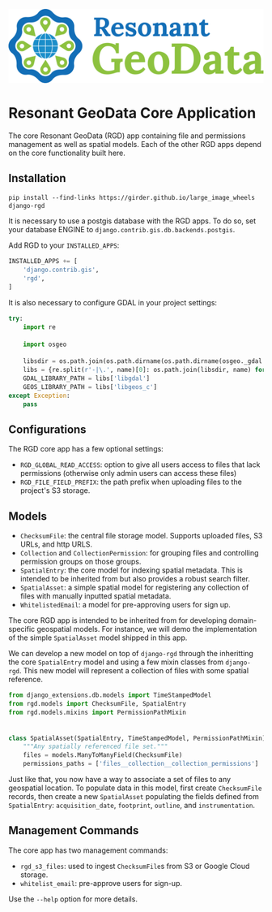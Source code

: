 [![logo](https://raw.githubusercontent.com/ResonantGeoData/ResonantGeoData/main/logos/RGD_Logo.png)](https://github.com/ResonantGeoData/ResonantGeoData/)

# Resonant GeoData Core Application

The core Resonant GeoData (RGD) app containing file and permissions management
as well as spatial models. Each of the other RGD apps depend on the core
functionality built here.


## Installation

```
pip install --find-links https://girder.github.io/large_image_wheels django-rgd
```

It is necessary to use a postgis database with the RGD apps. To do so, set your
database ENGINE to `django.contrib.gis.db.backends.postgis`.

Add RGD to your `INSTALLED_APPS`:

```py
INSTALLED_APPS += [
    'django.contrib.gis',
    'rgd',
]
```

It is also necessary to configure GDAL in your project settings:

```py
try:
    import re

    import osgeo

    libsdir = os.path.join(os.path.dirname(os.path.dirname(osgeo._gdal.__file__)), 'GDAL.libs')
    libs = {re.split(r'-|\.', name)[0]: os.path.join(libsdir, name) for name in os.listdir(libsdir)}
    GDAL_LIBRARY_PATH = libs['libgdal']
    GEOS_LIBRARY_PATH = libs['libgeos_c']
except Exception:
    pass
```

## Configurations

The RGD core app has a few optional settings:

- `RGD_GLOBAL_READ_ACCESS`: option to give all users access to files that lack permissions (otherwise only admin users can access these files)
- `RGD_FILE_FIELD_PREFIX`: the path prefix when uploading files to the project's S3 storage.


## Models

- `ChecksumFile`: the central file storage model. Supports uploaded files, S3 URLs, and http URLS.
- `Collection` and `CollectionPermission`: for grouping files and controlling permission groups on those groups.
- `SpatialEntry`: the core model for indexing spatial metadata. This is intended to be inherited from but also provides a robust search filter.
- `SpatialAsset`: a simple spatial model for registering any collection of files with manually inputted spatial metadata.
- `WhitelistedEmail`: a model for pre-approving users for sign up.


The core RGD app is intended to be inherited from for developing domain-specific
geospatial models. For instance, we will demo the implementation of the simple
`SpatialAsset` model shipped in this app.

We can develop a new model on top of `django-rgd` through the inheritting the
core `SpatialEntry` model and using a few mixin classes from `django-rgd`. This
new model will represent a collection of files with some spatial reference.

```py
from django_extensions.db.models import TimeStampedModel
from rgd.models import ChecksumFile, SpatialEntry
from rgd.models.mixins import PermissionPathMixin


class SpatialAsset(SpatialEntry, TimeStampedModel, PermissionPathMixin):
    """Any spatially referenced file set."""
    files = models.ManyToManyField(ChecksumFile)
    permissions_paths = ['files__collection__collection_permissions']
```

Just like that, you now have a way to associate a set of files to any geospatial
location. To populate data in this model, first create `ChecksumFile` records,
then create a new `SpatialAsset` populating the fields defined from
`SpatialEntry`: `acquisition_date`, `footprint`, `outline`, and `instrumentation`.


## Management Commands

The core app has two management commands:

- `rgd_s3_files`: used to ingest `ChecksumFile`s from S3 or
Google Cloud storage.
- `whitelist_email`: pre-approve users for sign-up.

Use the `--help` option for more details.
